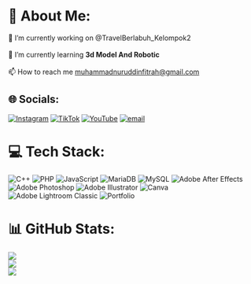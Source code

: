 # 💫 About Me:
🔭 I’m currently working on @TravelBerlabuh_Kelompok2<br><br>🌱 I’m currently learning **3d Model And Robotic**<br><br>📫 How to reach me muhammadnuruddinfitrah@gmail.com


## 🌐 Socials:
[![Instagram](https://img.shields.io/badge/Instagram-%23E4405F.svg?logo=Instagram&logoColor=white)](https://instagram.com/AddienGM) [![TikTok](https://img.shields.io/badge/TikTok-%23000000.svg?logo=TikTok&logoColor=white)](https://tiktok.com/@AddienGM) [![YouTube](https://img.shields.io/badge/YouTube-%23FF0000.svg?logo=YouTube&logoColor=white)](https://www.youtube.com/channel/UCJlyakM1DMjwWuZmNL4xmkQ) [![email](https://img.shields.io/badge/Email-D14836?logo=gmail&logoColor=white)](mailto:muhammadnuruddinfitrah@gmail.com) 

# 💻 Tech Stack:
![C++](https://img.shields.io/badge/c++-%2300599C.svg?style=for-the-badge&logo=c%2B%2B&logoColor=white) ![PHP](https://img.shields.io/badge/php-%23777BB4.svg?style=for-the-badge&logo=php&logoColor=white) ![JavaScript](https://img.shields.io/badge/javascript-%23323330.svg?style=for-the-badge&logo=javascript&logoColor=%23F7DF1E) ![MariaDB](https://img.shields.io/badge/MariaDB-003545?style=for-the-badge&logo=mariadb&logoColor=white) ![MySQL](https://img.shields.io/badge/mysql-4479A1.svg?style=for-the-badge&logo=mysql&logoColor=white) ![Adobe After Effects](https://img.shields.io/badge/Adobe%20After%20Effects-9999FF.svg?style=for-the-badge&logo=Adobe%20After%20Effects&logoColor=white) ![Adobe Photoshop](https://img.shields.io/badge/adobe%20photoshop-%2331A8FF.svg?style=for-the-badge&logo=adobe%20photoshop&logoColor=white) ![Adobe Illustrator](https://img.shields.io/badge/adobe%20illustrator-%23FF9A00.svg?style=for-the-badge&logo=adobe%20illustrator&logoColor=white) ![Canva](https://img.shields.io/badge/Canva-%2300C4CC.svg?style=for-the-badge&logo=Canva&logoColor=white) ![Adobe Lightroom Classic](https://img.shields.io/badge/Adobe%20Lightroom%20Classic-31A8FF.svg?style=for-the-badge&logo=Adobe%20Lightroom%20Classic&logoColor=white) ![Portfolio](https://img.shields.io/badge/Portfolio-%23000000.svg?style=for-the-badge&logo=firefox&logoColor=#FF7139)
# 📊 GitHub Stats:
![](https://github-readme-stats.vercel.app/api?username=AddienGM&theme=transparent&hide_border=true&include_all_commits=true&count_private=false)<br/>
![](https://nirzak-streak-stats.vercel.app/?user=AddienGM&theme=transparent&hide_border=true)<br/>
![](https://github-readme-stats.vercel.app/api/top-langs/?username=AddienGM&theme=transparent&hide_border=true&include_all_commits=true&count_private=false&layout=compact)

<!-- Proudly created with GPRM ( https://gprm.itsvg.in ) -->